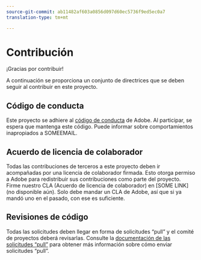 ```yaml
---
source-git-commit: ab11482af603a0856d097d60ec5736f9ed5ec0a7
translation-type: tm+mt

---
```

# Contribución

¡Gracias por contribuir!

A continuación se proporciona un conjunto de directrices que se deben seguir al contribuir en este proyecto.

## Código de conducta

Este proyecto se adhiere al [código de conducta](https://git.corp.adobe.com/OpenSourceAdvisoryBoard/starter-repo/blob/master/CODE_OF_CONDUCT.md) de Adobe. Al participar, se espera que mantenga este código. Puede informar sobre comportamientos inapropiados a SOMEEMAIL.

## Acuerdo de licencia de colaborador

Todas las contribuciones de terceros a este proyecto deben ir acompañadas por una licencia de colaborador firmada. Esto otorga permiso a Adobe para redistribuir sus contribuciones como parte del proyecto. Firme nuestro CLA (Acuerdo de licencia de colaborador) en [SOME LINK](no disponible aún). Solo debe mandar un CLA de Adobe, así que si ya mandó uno en el pasado, con ese es suficiente.

## Revisiones de código

Todas las solicitudes deben llegar en forma de solicitudes “pull” y el comité de proyectos deberá revisarlas. Consulte la [documentación de las solicitudes “pull”](https://help.github.com/articles/about-pull-requests/) para obtener más información sobre cómo enviar solicitudes “pull”.
